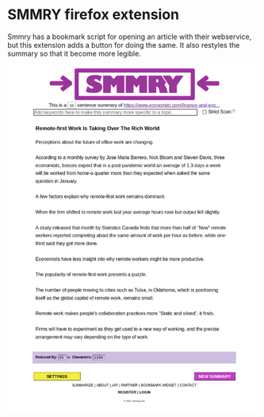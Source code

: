 # SMMRY firefox extension

Smmry has a bookmark script for opening an article with their webservice, but this extension adds a button for doing the same. It also restyles the summary so that it become more legible.

![Screenshot of the resulting article](icons/screenshot.png)
